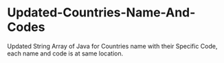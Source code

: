 # Updated-Countries-Name-And-Codes
Updated String Array of Java for Countries name with their Specific Code, each name and code is at same location.

